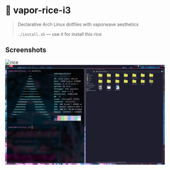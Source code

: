 # 🌸 vapor-rice-i3

> Declarative Arch Linux dotfiles with vaporwave aesthetics
>
> `./install.sh` — use it for install this rice

## Screenshots

![rice](screenshots/rice.png)
![rice2](screenshots/rice2.png)

